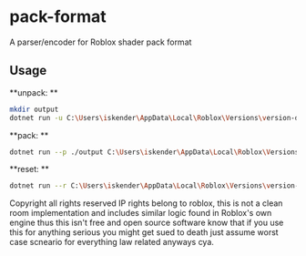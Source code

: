 # pack-format
A parser/encoder for Roblox shader pack format

## Usage

**unpack: **
```sh
mkdir output
dotnet run -u C:\Users\iskender\AppData\Local\Roblox\Versions\version-d6abc3b106a04c5c\shaders\shaders_glsl3.pack ./output
```

**pack: **
```sh
dotnet run --p ./output C:\Users\iskender\AppData\Local\Roblox\Versions\version-d6abc3b106a04c5c\shaders\shaders_glsl3.pack
```

**reset: **
```sh
dotnet run --r C:\Users\iskender\AppData\Local\Roblox\Versions\version-d6abc3b106a04c5c\shaders\shaders_glsl3.pack
```

Copyright all rights reserved IP rights belong to roblox, this is not a clean room implementation and includes similar logic found in Roblox's own engine thus this isn't free and open source software know that if you use this for anything serious you might get sued to death just assume worst case scneario for everything law related anyways cya.
